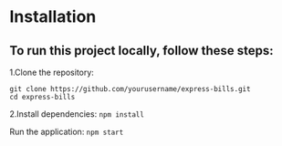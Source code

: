 # Installation
## To run this project locally, follow these steps:

1.Clone the repository:
```
git clone https://github.com/yourusername/express-bills.git
cd express-bills
```

2.Install dependencies:
```npm install```


Run the application:
```npm start```
